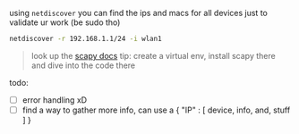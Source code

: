 using `netdiscover` you can find the ips and macs for all devices just to validate ur work (be sudo tho)


```bash
netdiscover -r 192.168.1.1/24 -i wlan1
```

>look up the [scapy docs](https://scapy.readthedocs.io/en/latest/api/) 
>tip: create a virtual env, install scapy there and dive into the code there

todo: 
- [ ] error handling xD
- [ ] find a way to gather more info, can use a { "IP" : [ device, info, and, stuff ] }
